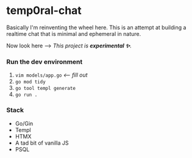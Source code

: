 # temp0ral-chat
Basically I'm reinventing the wheel here. This is an attempt at building a realtime chat that is minimal and ephemeral in nature. 

Now look here --> *This project is **experimental ✨***. 


### Run the dev environment
1. `vim models/app.go` *<-- fill out*
2. `go mod tidy`
3. `go tool templ generate`
4. `go run .`


### Stack
- Go/Gin
- Templ
- HTMX
- A tad bit of vanilla JS
- PSQL


